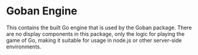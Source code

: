 # Goban Engine

This contains the built Go engine that is used by the Goban package. There are no display components in this package, only the logic for playing the game of Go, making it suitable for usage in node.js or other server-side environments.

